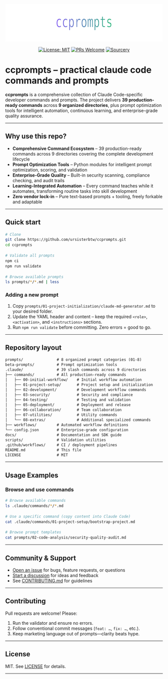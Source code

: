 <p align="center">
  <img src="docs/assets/banner.svg" width="720" height="120" alt="ccprompts banner: practical Claude code commands and prompts" />
</p>

<div align="center">

  [![License: MIT](https://img.shields.io/badge/License-MIT-yellow.svg)](LICENSE)
  [![PRs Welcome](https://img.shields.io/badge/PRs-welcome-brightgreen.svg)](CONTRIBUTING.md)
  [![Sourcery](https://img.shields.io/badge/Sourcery-enabled-brightgreen)](https://sourcery.ai)

</div>

# ccprompts – practical claude code commands and prompts

**ccprompts** is a comprehensive collection of Claude Code-specific developer commands and prompts. The project delivers **39 production-ready commands** across **9 organized directories**, plus prompt optimization tools for intelligent automation, continuous learning, and enterprise-grade quality assurance.

---

## Why use this repo?

- **Comprehensive Command Ecosystem** – 39 production-ready commands across 9 directories covering the complete development lifecycle
- **Prompt Optimization Tools** – Python modules for intelligent prompt optimization, scoring, and validation
- **Enterprise-Grade Quality** – Built-in security scanning, compliance checking, and audit trails
- **Learning-Integrated Automation** – Every command teaches while it automates, transforming routine tasks into skill development
- **Zero vendor lock-in** – Pure text-based prompts + tooling, freely forkable and adaptable

---

## Quick start

```bash
# Clone
git clone https://github.com/ursisterbtw/ccprompts.git
cd ccprompts

# Validate all prompts
npm ci
npm run validate

# Browse available prompts
ls prompts/*/*.md | less
```

### Adding a new prompt

1. Copy `prompts/01-project-initialization/claude-md-generator.md` to your desired folder.
2. Update the YAML header and content – keep the required `<role>`, `<activation>`, and `<instructions>` sections.
3. Run `npm run validate` before committing. Zero errors = good to go.

---

## Repository layout 

```text
prompts/               # 8 organized prompt categories (01-8)
beta-prompts/          # Prompt optimization tools
.claude/               # 39 slash commands across 9 directories
├── commands/          # All production-ready commands
│   ├── 00-initial-workflow/    # Initial workflow automation
│   ├── 01-project-setup/       # Project setup and initialization
│   ├── 02-development/         # Development workflow commands
│   ├── 03-security/            # Security and compliance
│   ├── 04-testing/             # Testing and validation
│   ├── 05-deployment/          # Deployment and release
│   ├── 06-collaboration/       # Team collaboration
│   ├── 07-utilities/           # Utility commands
│   └── 08-extras/              # Additional specialized commands
├── workflows/         # Automated workflow definitions
└── config.json        # Enterprise-grade configuration
docs/                  # Documentation and SDK guide
scripts/               # Validation utilities
.github/workflows/     # CI / deployment pipelines
README.md              # This file
LICENSE                # MIT
```

---

## Usage Examples

### Browse and use commands

```bash
# Browse available commands
ls .claude/commands/*/*.md

# Use a specific command (copy content into Claude Code)
cat .claude/commands/01-project-setup/bootstrap-project.md

# Browse prompt templates
cat prompts/02-code-analysis/security-quality-audit.md
```


---

## Community & Support

- [Open an issue](https://github.com/ursisterbtw/ccprompts/issues) for bugs, feature requests, or questions
- [Start a discussion](https://github.com/ursisterbtw/ccprompts/discussions) for ideas and feedback
- See [CONTRIBUTING.md](CONTRIBUTING.md) for guidelines

---

## Contributing

Pull requests are welcome! Please:

1. Run the validator and ensure no errors.
2. Follow conventional commit messages (`feat: …`, `fix: …`, etc.).
3. Keep marketing language out of prompts—clarity beats hype.

---

## License

MIT. See [LICENSE](LICENSE) for details.

---

